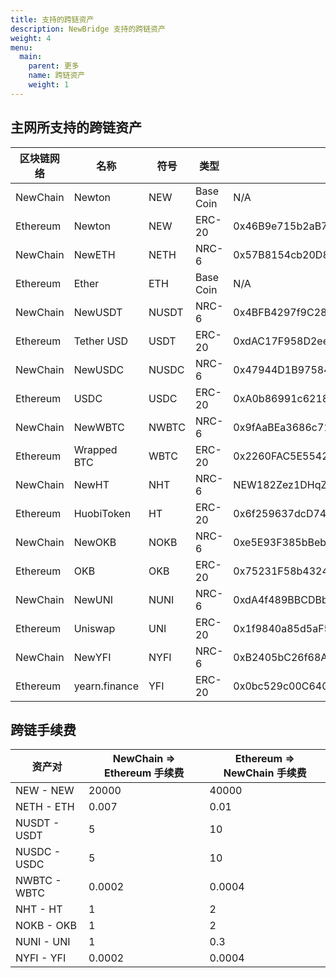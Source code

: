 ```yaml
---
title: 支持的跨链资产
description: NewBridge 支持的跨链资产
weight: 4
menu:
  main:
    parent: 更多
    name: 跨链资产
    weight: 1
---
```


## 主网所支持的跨链资产

| 区块链网络 | 名称          | 符号  | 类型      | 合约                                       |
| ---------- | ------------- | ----- | --------- | ------------------------------------------ |
| NewChain   | Newton        | NEW   | Base Coin | N/A                                        |
| Ethereum   | Newton        | NEW   | ERC-20    | 0x46B9e715b2aB7D5999DEe748eFe9379E4f94e0bF |
| NewChain   | NewETH        | NETH  | NRC-6     | 0x57B8154cb20D8a99a0d4aC55db3bcd19f61Baa5B |
| Ethereum   | Ether         | ETH   | Base Coin | N/A                                        |
| NewChain   | NewUSDT       | NUSDT | NRC-6     | 0x4BFB4297f9C28a373aE6ae58a8f8EfeFF334cae8 |
| Ethereum   | Tether USD    | USDT  | ERC-20    | 0xdAC17F958D2ee523a2206206994597C13D831ec7 |
| NewChain   | NewUSDC       | NUSDC | NRC-6     | 0x47944D1B9758424eb628dB7E2daA5F522745310D |
| Ethereum   | USDC          | USDC  | ERC-20    | 0xA0b86991c6218b36c1d19D4a2e9Eb0cE3606eB48 |
| NewChain   | NewWBTC       | NWBTC | NRC-6     | 0x9fAaBEa3686c7176349406AB52D1eD31B693ac0b |
| Ethereum   | Wrapped BTC   | WBTC  | ERC-20    | 0x2260FAC5E5542a773Aa44fBCfeDf7C193bc2C599 |
| NewChain   | NewHT         | NHT   | NRC-6     | NEW182Zez1DHqZYy4dGBUczxHfvMV2pMvYp8vUZ    |
| Ethereum   | HuobiToken    | HT    | ERC-20    | 0x6f259637dcD74C767781E37Bc6133cd6A68aa161 |
| NewChain   | NewOKB        | NOKB  | NRC-6     | 0xe5E93F385bBebc4656FBA1b3faFF2B5C9B761EA0 |
| Ethereum   | OKB           | OKB   | ERC-20    | 0x75231F58b43240C9718Dd58B4967c5114342a86c |
| NewChain   | NewUNI        | NUNI  | NRC-6     | 0xdA4f489BBCDBb7ADe39AD60205bd64b38C1c2A40 |
| Ethereum   | Uniswap       | UNI   | ERC-20    | 0x1f9840a85d5aF5bf1D1762F925BDADdC4201F984 |
| NewChain   | NewYFI        | NYFI  | NRC-6     | 0xB2405bC26f68A49D52C722d6Ddc9902AB8dC30c7 |
| Ethereum   | yearn.finance | YFI   | ERC-20    | 0x0bc529c00C6401aEF6D220BE8C6Ea1667F6Ad93e |

## 跨链手续费

| 资产对       | NewChain => Ethereum 手续费 | Ethereum => NewChain 手续费 |
| ------------ | --------------------------- | --------------------------- |
| NEW - NEW    | 20000                       | 40000                       |
| NETH - ETH   | 0.007                       | 0.01                        |
| NUSDT - USDT | 5                           | 10                          |
| NUSDC - USDC | 5                           | 10                          |
| NWBTC - WBTC | 0.0002                      | 0.0004                      |
| NHT - HT     | 1                           | 2                           |
| NOKB - OKB   | 1                           | 2                           |
| NUNI - UNI   | 1                           | 0.3                         |
| NYFI - YFI   | 0.0002                      | 0.0004                      |
